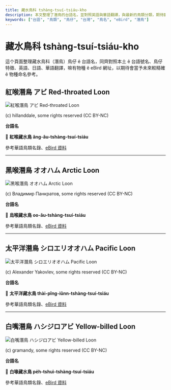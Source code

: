 ```yaml
---
title: 藏水鳥科 tshàng-tsuí-tsiáu-kho
description: 本文整理了潛鳥的台語名，並對照英語與華語翻譯，與最新的鳥類分類，期待能夠供未來的台語鳥類圖鑑當作參考這个頁面整理藏水鳥科（潛鳥）鳥仔 ê 台語名，同齊對照本土 ê 台語號名、鳥仔特徵、英語、日語、華語翻譯，嘛有物種 ê eBird 網址，以期待會當予未來較精確 ê 物種命名參考。
keywords: ["台語", "鳥類", "鳥仔", "台灣", "鳥名", "eBird", "潛鳥"]
---
```


# 藏水鳥科 tshàng-tsuí-tsiáu-kho

這个頁面整理藏水鳥科（潛鳥）鳥仔 ê 台語名，同齊對照本土 ê 台語號名、鳥仔特徵、英語、日語、華語翻譯，嘛有物種 ê eBird 網址，以期待會當予未來較精確 ê 物種命名參考。

## 紅喉潛鳥 アビ Red-throated Loon

![紅喉潛鳥 アビ Red-throated Loon](https://inaturalist-open-data.s3.amazonaws.com/photos/11359986/medium.jpeg)

(c) hillanddale, some rights reserved (CC BY-NC)

**台語名**

🎯 **紅喉藏水鳥 âng-âu-tshàng-tsuí-tsiáu**

參考華語鳥類名錄、[eBird 資料](https://ebird.org/species/retloo)

---

## 黑喉潛鳥 オオハム Arctic Loon

![黑喉潛鳥 オオハム Arctic Loon](https://inaturalist-open-data.s3.amazonaws.com/photos/215165039/medium.jpeg)

(c) Владимир Панкратов, some rights reserved (CC BY-NC)

**台語名**

🎯 **烏喉藏水鳥 oo-âu-tshàng-tsuí-tsiáu**

參考華語鳥類名錄、[eBird 資料](https://ebird.org/species/arcloo)

---

## 太平洋潛鳥 シロエリオオハム Pacific Loon

![太平洋潛鳥 シロエリオオハム Pacific Loon](https://inaturalist-open-data.s3.amazonaws.com/photos/49759011/medium.jpg)

(c) Alexander Yakovlev, some rights reserved (CC BY-NC)

**台語名**

🎯 **太平洋藏水鳥 thài-pîng-iûnn-tshàng-tsuí-tsiáu**

參考華語鳥類名錄、[eBird 資料](https://ebird.org/species/pacloo)

---

## 白嘴潛鳥 ハシジロアビ Yellow-billed Loon

![白嘴潛鳥 ハシジロアビ Yellow-billed Loon](https://inaturalist-open-data.s3.amazonaws.com/photos/99941538/medium.jpeg)

(c) gramandy, some rights reserved (CC BY-NC)

**台語名**

🎯 **白喙藏水鳥 pe̍h-tshuì-tshàng-tsuí-tsiáu**

參考華語鳥類名錄、[eBird 資料](https://ebird.org/species/yebloo)
